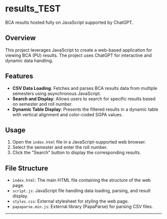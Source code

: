 # results_TEST

BCA results hosted fully on JavaScript supported by ChatGPT.

## Overview

This project leverages JavaScript to create a web-based application for viewing BCA (PU) results. The project uses ChatGPT for interactive and dynamic data handling.

## Features

- **CSV Data Loading**: Fetches and parses BCA results data from multiple semesters using asynchronous JavaScript.
- **Search and Display**: Allows users to search for specific results based on semester and roll number.
- **Dynamic Table Display**: Presents the filtered results in a dynamic table with vertical alignment and color-coded SGPA values.

## Usage

1. Open the `index.html` file in a JavaScript-supported web browser.
2. Select the semester and enter the roll number.
3. Click the "Search" button to display the corresponding results.

## File Structure

- `index.html`: The main HTML file containing the structure of the web page.
- `script.js`: JavaScript file handling data loading, parsing, and result display.
- `styles.css`: External stylesheet for styling the web page.
- `papaparse.min.js`: External library (PapaParse) for parsing CSV files.
___
